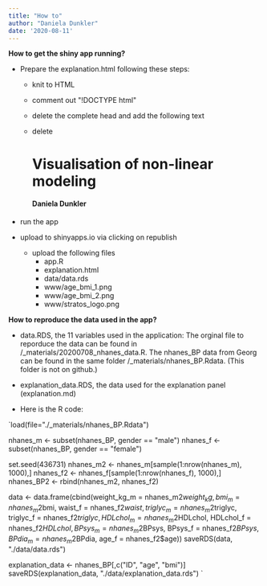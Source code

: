 ```yaml
---
title: "How to"
author: "Daniela Dunkler"
date: '2020-08-11'
---
```


**How to get the shiny app running?**
* Prepare the explanation.html following these steps:
  + knit to HTML
  
  + comment out "!DOCTYPE html"
  
  + delete the complete head and add the following text
      <head>
      
      <meta charset="utf-8" />
      <meta name="generator" content="pandoc" />
      <meta http-equiv="X-UA-Compatible" content="IE=EDGE" />
      
      <meta name="author" content="Daniela Dunkler" />
      
      
      <title>Visualisation of non-linear modeling</title>
      <style>
      img {
        max-width:100%;
      }
      </style>
      
      </head>
  
  + delete
      <div class="fluid-row" id="header">
      <h1 class="title toc-ignore">Visualisation of non-linear modeling</h1>
      <h4 class="author">Daniela Dunkler</h4>
      </div>

* run the app

* upload to shinyapps.io via clicking on republish
  + upload the following files
    - app.R
    - explanation.html
    - data/data.rds
    - www/age_bmi_1.png
    - www/age_bmi_2.png
    - www/stratos_logo.png
 
 
 
**How to reproduce the data used in the app?**

* data.RDS, the 11 variables used in the application: The orginal file to reporduce the data can be found in /_materials/20200708_nhanes_data.R. The nhanes_BP data from Georg can be found in the same folder /_materials/nhanes_BP.Rdata. (This folder is not on github.)

* explanation_data.RDS, the data used for the explanation panel (explanation.md)
 
* Here is the R code:
 
`load(file="./_materials/nhanes_BP.Rdata")
 
nhanes_m <- subset(nhanes_BP, gender == "male")
nhanes_f <- subset(nhanes_BP, gender == "female")

set.seed(436731)
nhanes_m2 <- nhanes_m[sample(1:nrow(nhanes_m), 1000),]
nhanes_f2 <- nhanes_f[sample(1:nrow(nhanes_f), 1000),]
nhanes_BP2 <- rbind(nhanes_m2, nhanes_f2)

data <- data.frame(cbind(weight_kg_m = nhanes_m2$weight_kg, 
                         bmi_m       = nhanes_m2$bmi, 
                         waist_f     = nhanes_f2$waist,
                         triglyc_m   = nhanes_m2$triglyc,
                         triglyc_f   = nhanes_f2$triglyc,
                         HDLchol_m   = nhanes_m2$HDLchol,
                         HDLchol_f   = nhanes_f2$HDLchol,
                         BPsys_m     = nhanes_m2$BPsys,
                         BPsys_f     = nhanes_f2$BPsys,
                         BPdia_m     = nhanes_m2$BPdia,
                         age_f       = nhanes_f2$age))
saveRDS(data, "./data/data.rds")

explanation_data <- nhanes_BP[,c("ID", "age", "bmi")]
saveRDS(explanation_data, "./data/explanation_data.rds")
`
